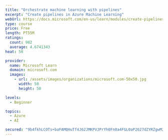 ```yaml
---
title: "Orchestrate machine learning with pipelines"
excerpt: "Create pipelines in Azure Machine Learning"
webUrl: https://docs.microsoft.com/en-us/learn/modules/create-pipelines-in-aml/
type: course
price: Free
length: PT55M
ratings:
  count: 982
  average: 4.6741343
heat: 50

provider:
  name: Microsoft Learn
  domain: microsoft.com
  images:
    - url: /assets/images/organizations/microsoft.com-50x50.jpg
      width: 50
      height: 50

levels:
  - Beginner

topics:
  - Azure
  - AI

secured: "9b4fkhLCOTs+baFAMQHuTf4J62JMKPVJPrYh0Fn0a4FGL0aP2627dZYRZgwM21WhfdMr8OdejRQEEMzV0VtqgIrgoyb+JsgbnpuUsaNkhElbL4I82Pf/kWrtPKZBFqrOZsj+wgdBMj9zGguYVW4O4HsijAeVBpX6eO8B9DB8i/Etyksr0Lu29IsOCUlwEKrfJP67jCF6uWzuNMXc0I1tTjbKF+2Y0AWv1WcmgLSxbK79+TxZByvPteC2dVBzTR43SG1Wdew62NzNhO3xjoSzzEtoxoRCHSPgt8T0LPUqLNO5CxGnP7db2HEzi4GKArcZLSKU5yfZWtARY5Lz+7IvLSvc+GjjbmLk0Nq+tMeO6BmxixfHi/MyuKtkCQFHZrHt4BE3vvtiyjkDv78C68yLDJPWCuti2Y0xMHFY2zTi+n4=;vMkv4nSaZ/FhG+kb9ak6tg=="
---
```


